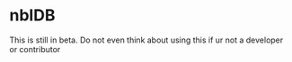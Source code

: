 # nblDB

This is still in beta. Do not even think about using this if ur not a developer or contributor
